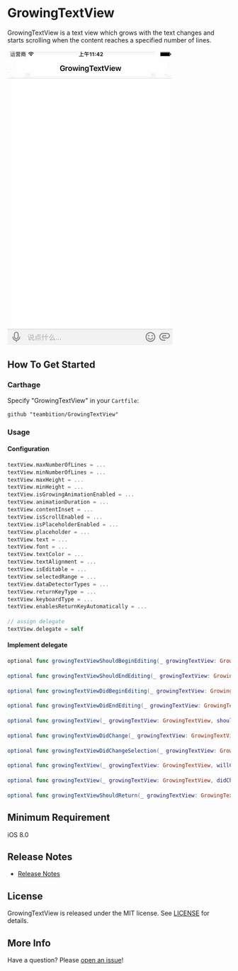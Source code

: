 # GrowingTextView
GrowingTextView is a text view which grows with the text changes and starts scrolling when the content reaches a specified number of lines.

![Example](Gif/GrowingTextViewExample.gif "GrowingTextViewExample")


## How To Get Started
### Carthage
Specify "GrowingTextView" in your ```Cartfile```:
```ogdl 
github "teambition/GrowingTextView"
```

### Usage
####  Configuration
```swift
textView.maxNumberOfLines = ...
textView.minNumberOfLines = ...
textView.maxHeight = ...
textView.minHeight = ...
textView.isGrowingAnimationEnabled = ...
textView.animationDuration = ...
textView.contentInset = ...
textView.isScrollEnabled = ...
textView.isPlaceholderEnabled = ...
textView.placeholder = ...
textView.text = ...
textView.font = ...
textView.textColor = ...
textView.textAlignment = ...
textView.isEditable = ...
textView.selectedRange = ...
textView.dataDetectorTypes = ...
textView.returnKeyType = ...
textView.keyboardType = ...
textView.enablesReturnKeyAutomatically = ...

// assign delegate
textView.delegate = self
```

####  Implement delegate
```swift
optional func growingTextViewShouldBeginEditing(_ growingTextView: GrowingTextView) -> Bool

optional func growingTextViewShouldEndEditing(_ growingTextView: GrowingTextView) -> Bool

optional func growingTextViewDidBeginEditing(_ growingTextView: GrowingTextView)

optional func growingTextViewDidEndEditing(_ growingTextView: GrowingTextView)

optional func growingTextView(_ growingTextView: GrowingTextView, shouldChangeTextInRange range: NSRange, replacementText text: String) -> Bool

optional func growingTextViewDidChange(_ growingTextView: GrowingTextView)

optional func growingTextViewDidChangeSelection(_ growingTextView: GrowingTextView)

optional func growingTextView(_ growingTextView: GrowingTextView, willChangeHeight height: CGFloat, difference: CGFloat)

optional func growingTextView(_ growingTextView: GrowingTextView, didChangeHeight height: CGFloat, difference: CGFloat)

optional func growingTextViewShouldReturn(_ growingTextView: GrowingTextView) -> Bool
```

## Minimum Requirement
iOS 8.0

## Release Notes
* [Release Notes](https://github.com/teambition/GrowingTextView/releases)

## License
GrowingTextView is released under the MIT license. See [LICENSE](https://github.com/teambition/GrowingTextView/blob/master/LICENSE.md) for details.

## More Info
Have a question? Please [open an issue](https://github.com/teambition/GrowingTextView/issues/new)!
